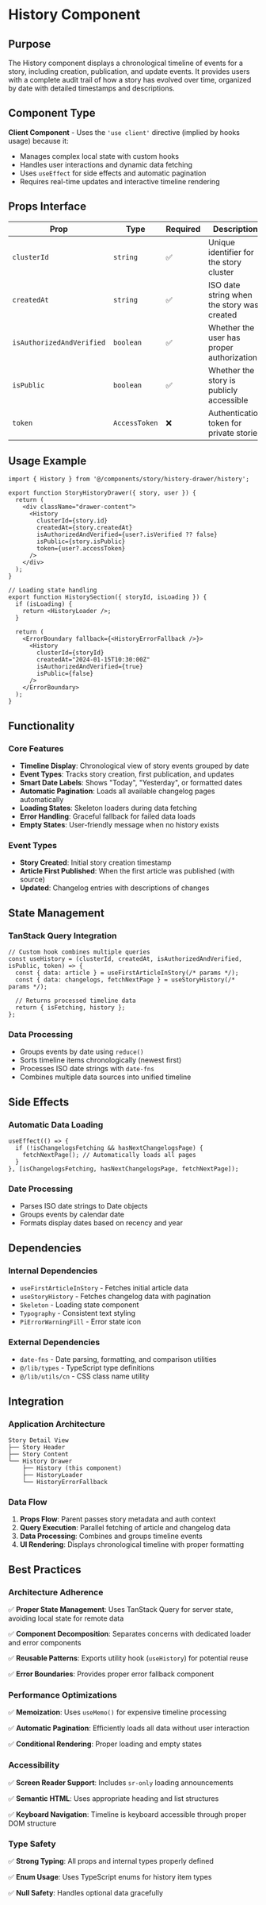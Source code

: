 # History Component

## Purpose

The History component displays a chronological timeline of events for a story, including creation, publication, and update events. It provides users with a complete audit trail of how a story has evolved over time, organized by date with detailed timestamps and descriptions.

## Component Type

**Client Component** - Uses the `'use client'` directive (implied by hooks usage) because it:
- Manages complex local state with custom hooks
- Handles user interactions and dynamic data fetching
- Uses `useEffect` for side effects and automatic pagination
- Requires real-time updates and interactive timeline rendering

## Props Interface

| Prop | Type | Required | Description |
|------|------|----------|-------------|
| `clusterId` | `string` | ✅ | Unique identifier for the story cluster |
| `createdAt` | `string` | ✅ | ISO date string when the story was created |
| `isAuthorizedAndVerified` | `boolean` | ✅ | Whether the user has proper authorization |
| `isPublic` | `boolean` | ✅ | Whether the story is publicly accessible |
| `token` | `AccessToken` | ❌ | Authentication token for private stories |

## Usage Example

```tsx
import { History } from '@/components/story/history-drawer/history';

export function StoryHistoryDrawer({ story, user }) {
  return (
    <div className="drawer-content">
      <History
        clusterId={story.id}
        createdAt={story.createdAt}
        isAuthorizedAndVerified={user?.isVerified ?? false}
        isPublic={story.isPublic}
        token={user?.accessToken}
      />
    </div>
  );
}

// Loading state handling
export function HistorySection({ storyId, isLoading }) {
  if (isLoading) {
    return <HistoryLoader />;
  }

  return (
    <ErrorBoundary fallback={<HistoryErrorFallback />}>
      <History
        clusterId={storyId}
        createdAt="2024-01-15T10:30:00Z"
        isAuthorizedAndVerified={true}
        isPublic={false}
      />
    </ErrorBoundary>
  );
}
```

## Functionality

### Core Features

- **Timeline Display**: Chronological view of story events grouped by date
- **Event Types**: Tracks story creation, first publication, and updates
- **Smart Date Labels**: Shows "Today", "Yesterday", or formatted dates
- **Automatic Pagination**: Loads all available changelog pages automatically
- **Loading States**: Skeleton loaders during data fetching
- **Error Handling**: Graceful fallback for failed data loads
- **Empty States**: User-friendly message when no history exists

### Event Types

- **Story Created**: Initial story creation timestamp
- **Article First Published**: When the first article was published (with source)
- **Updated**: Changelog entries with descriptions of changes

## State Management

### TanStack Query Integration

```tsx
// Custom hook combines multiple queries
const useHistory = (clusterId, createdAt, isAuthorizedAndVerified, isPublic, token) => {
  const { data: article } = useFirstArticleInStory(/* params */);
  const { data: changelogs, fetchNextPage } = useStoryHistory(/* params */);
  
  // Returns processed timeline data
  return { isFetching, history };
};
```

### Data Processing

- Groups events by date using `reduce()`
- Sorts timeline items chronologically (newest first)
- Processes ISO date strings with `date-fns`
- Combines multiple data sources into unified timeline

## Side Effects

### Automatic Data Loading

```tsx
useEffect(() => {
  if (!isChangelogsFetching && hasNextChangelogsPage) {
    fetchNextPage(); // Automatically loads all pages
  }
}, [isChangelogsFetching, hasNextChangelogsPage, fetchNextPage]);
```

### Date Processing

- Parses ISO date strings to Date objects
- Groups events by calendar date
- Formats display dates based on recency and year

## Dependencies

### Internal Dependencies

- `useFirstArticleInStory` - Fetches initial article data
- `useStoryHistory` - Fetches changelog data with pagination
- `Skeleton` - Loading state component
- `Typography` - Consistent text styling
- `PiErrorWarningFill` - Error state icon

### External Dependencies

- `date-fns` - Date parsing, formatting, and comparison utilities
- `@/lib/types` - TypeScript type definitions
- `@/lib/utils/cn` - CSS class name utility

## Integration

### Application Architecture

```
Story Detail View
├── Story Header
├── Story Content
└── History Drawer
    ├── History (this component)
    ├── HistoryLoader
    └── HistoryErrorFallback
```

### Data Flow

1. **Props Flow**: Parent passes story metadata and auth context
2. **Query Execution**: Parallel fetching of article and changelog data
3. **Data Processing**: Combines and groups timeline events
4. **UI Rendering**: Displays chronological timeline with proper formatting

## Best Practices

### Architecture Adherence

✅ **Proper State Management**: Uses TanStack Query for server state, avoiding local state for remote data

✅ **Component Decomposition**: Separates concerns with dedicated loader and error components

✅ **Reusable Patterns**: Exports utility hook (`useHistory`) for potential reuse

✅ **Error Boundaries**: Provides proper error fallback component

### Performance Optimizations

✅ **Memoization**: Uses `useMemo()` for expensive timeline processing

✅ **Automatic Pagination**: Efficiently loads all data without user interaction

✅ **Conditional Rendering**: Proper loading and empty states

### Accessibility

✅ **Screen Reader Support**: Includes `sr-only` loading announcements

✅ **Semantic HTML**: Uses appropriate heading and list structures

✅ **Keyboard Navigation**: Timeline is keyboard accessible through proper DOM structure

### Type Safety

✅ **Strong Typing**: All props and internal types properly defined

✅ **Enum Usage**: Uses TypeScript enums for history item types

✅ **Null Safety**: Handles optional data gracefully